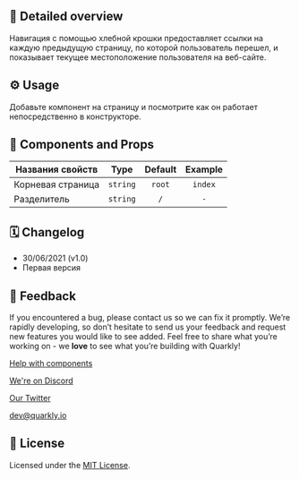 ## 📖 Detailed overview

Навигация с помощью хлебной крошки предоставляет ссылки на каждую предыдущую страницу, по которой пользователь перешел, и показывает текущее местоположение пользователя на веб-сайте.

## ⚙️ Usage

Добавьте компонент на страницу и посмотрите как он работает непосредственно в конструкторе.

## 🧩 Components and Props

| Названия свойств  |   Type   | Default | Example |
| ----------------- | :------: | :-----: | :-----: |
| Корневая страница | `string` | `root`  | `index` |
| Разделитель       | `string` |   `/`   |   `-`   |

## 🗓 Changelog

-   30/06/2021 (v1.0)
-   Первая версия

## 📮 Feedback

If you encountered a bug, please contact us so we can fix it promptly. We’re rapidly developing, so don’t hesitate to send us your feedback and request new features you would like to see added. Feel free to share what you’re working on - we **love** to see what you’re building with Quarkly!

[Help with components](https://community.quarkly.io/c/requests/11)

[We're on Discord](https://discord.gg/f9KhSMGX)

[Our Twitter](https://twitter.com/quarklyapp)

[dev@quarkly.io](mailto:dev@quarkly.io)

## 📝 License

Licensed under the [MIT License](./LICENSE).
